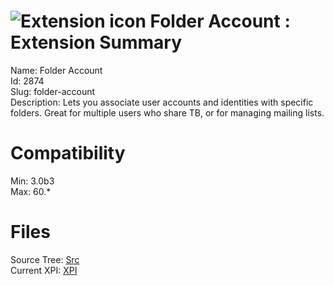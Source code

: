 # ![Extension icon](https://addons.thunderbird.net/user-media/addon_icons/2/2874-64.png?modified=da807e7c) Folder Account : Extension Summary

Name: Folder Account  
Id: 2874  
Slug: folder-account  
Description: Lets you associate user accounts and identities with specific folders.  Great for multiple users who share TB, or for managing mailing lists.
  

# Compatibility
Min: 3.0b3  
Max: 60.*  

# Files

Source Tree: [Src](C:/Dev/Thunderbird/ThunderKdB/xall/x60/2874-folder-account/src)  
Current XPI: [XPI](C:/Dev/Thunderbird/ThunderKdB/xall/x60/2874-folder-account/xpi)  



